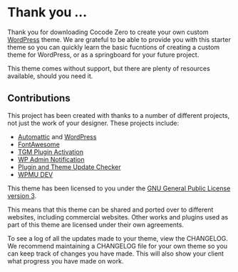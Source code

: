 # Thank you ...

Thank you for downloading Cocode Zero to create your own custom [WordPress](https://wordpress.org/) theme.  We are grateful to be able to provide you with this starter theme so you can quickly learn the basic fucntions of creating a custom theme for WordPress, or as a springboard for your future project.

This theme comes without support, but there are plenty of resources available, should you need it.

## Contributions

This project has been created with thanks to a number of different projects, not just the work of your designer. These projects include:

* [Automattic](https://automattic.com/) and [WordPress](https://wordpress.org/)
* [FontAwesome](https://www.fontawesome.com)
* [TGM Plugin Activation](http://tgmpluginactivation.com/)
* [WP Admin Notification](https://github.com/askupasoftware/wp-admin-notification/)
* [Plugin and Theme Update Checker](https://github.com/YahnisElsts/plugin-update-checker/)
* [WPMU DEV](https://premium.wpmudev.org/)

This theme has been licensed to you under the [GNU General Public License version 3](https://www.gnu.org/licenses/gpl-3.0.en.html).

This means that this theme can be shared and ported over to different websites, including commercial websites. Other works and plugins used as part of this theme are licensed under their own agreements.

To see a log of all the updates made to your theme, view the CHANGELOG.  We recommend maintaining a CHANGELOG file for your own theme so you can keep track of changes you have made. This will also show your client what progress you have made on work.